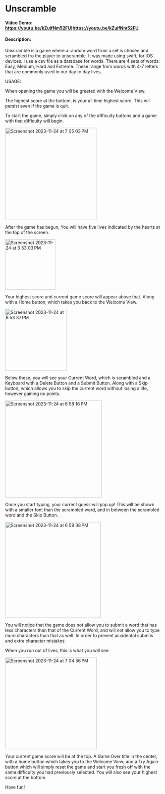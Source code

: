 # Unscramble
#### Video Demo: https://youtu.be/kZuifNm52FU)https://youtu.be/kZuifNm52FU
#### Description: 
Unscramble is a game where a random word from a set is chosen and scrambled fro the player to unscramble.
It was made using swift, for iOS devices. 
I use a csv file as a database for words. There are 4 sets of words: Easy, Medium, Hard and Extreme. These range from words with 4-7 letters that are commonly used in our day to day lives.

USAGE:

When opening the game you will be greeted with the Welcome View.

The highest score at the bottom, is your all time highest score. This will persist even if the game is quit.

To start the game, simply click on any of the difficulty buttons and a game with that difficulty will begin.

<img width="296" alt="Screenshot 2023-11-24 at 7 05 03 PM" src="https://github.com/liv404/Unscramble/assets/120323880/e3bb705b-62e7-4994-9759-ee05d16b1813">

After the game has begun, You will have five lives indicated by the hearts at the top of the screen.

<img width="162" alt="Screenshot 2023-11-24 at 6 53 03 PM" src="https://github.com/liv404/Unscramble/assets/120323880/aeb37f74-382e-44a3-8bfd-bba31108935a">

Your highest score and current game score will appear above that. Along with a Home button, which takes you back to the Welcome View.

<img width="198" alt="Screenshot 2023-11-24 at 6 53 37 PM" src="https://github.com/liv404/Unscramble/assets/120323880/52f4e8f4-097f-4dad-9bbc-e32011bb28ca">

Below these, you will see your Current Word, which is scrambled and a Keyboard with a Delete Button and a Submit Button. Along with a Skip button, which allows you to skip the current word without losing a life, however gaining no points.

<img width="311" alt="Screenshot 2023-11-24 at 6 58 16 PM" src="https://github.com/liv404/Unscramble/assets/120323880/3227dfec-60a0-4586-bf4a-a65269d0485d">

Once you start typing, your current guess will pop up! This will be shown with a smaller font than the scrambled word, and in between the scrambled word and the Skip Button.

<img width="308" alt="Screenshot 2023-11-24 at 6 59 38 PM" src="https://github.com/liv404/Unscramble/assets/120323880/ea4659db-8a99-4cfc-bead-b7d960aec1d1">

You will notice that the game does not allow you to submit a word that has less characters than that of the Current Word, and will not allow you to type more characters than that as well. In order to prevent accidental submits and extra character mistakes.

When you run out of lives, this is what you will see:

<img width="295" alt="Screenshot 2023-11-24 at 7 04 56 PM" src="https://github.com/liv404/Unscramble/assets/120323880/cbf6dd4f-9711-473e-ab57-e5a0d6b8c429">

Your current game score will be at the top. A Game Over title in the center, with a home button which takes you to the Welcome View; and a Try Again button which will simply reset the game and start you fresh off with the same difficulty you had previously selected.
You will also see your highest score at the bottom.

Have fun!
